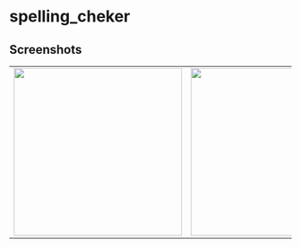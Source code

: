 # spelling_cheker

## Screenshots
<table align="center">
  <tr>
    <td><img src="https://i.imgur.com/1Maw2Wx.png" width=300 ></td>
    <td><img src="https://i.imgur.com/0CtBiVj.png" width=300 ></td>
    
  </tr>
 </table>
